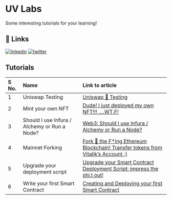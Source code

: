 
# UV Labs

Some interesting tutorials for your learning! 



## 🔗 Links
[![linkedin](https://img.shields.io/badge/linkedin-0A66C2?style=for-the-badge&logo=linkedin&logoColor=white)](https://www.linkedin.com/company/uv-labs/)
[![twitter](https://img.shields.io/badge/twitter-1DA1F2?style=for-the-badge&logo=twitter&logoColor=white)](https://twitter.com/uv_labs)


## Tutorials




| S  No.    | Name            | Link to article              |
| :-------- | :-------        | :------------------------- |
| 1         | Uniswap Testing | [Uniswap 🔀 Testing](https://medium.com/uv-labs/uniswap-testing-1d88ca523bf0)|
|2          | Mint your own NFT | [Dude! I just deployed my own NFT!!! ….WT.F!](https://medium.com/uv-labs/dude-i-just-deployed-my-own-nft-wt-f-9ef91c778af)|
|3          | Should I use Infura / Alchemy or Run a Node? | [Web3: Should I use Infura / Alchemy or Run a Node?](https://medium.com/uv-labs/web3-should-i-use-infura-alchemy-or-run-a-node-5311a13d173)|
|4          | Mainnet Forking | [Fork 🍴 the F*ing Ethereum Blockchain! Transfer tokens from Vitalik’s Account ;)](https://medium.com/uv-labs/fork-the-f-ing-ethereum-blockchain-transfer-tokens-from-vitaliks-account-46d408f7356c)|
|5          | Upgrade your deployment script | [Upgrade your Smart Contract Deployment Script; impress the shi.t out!](https://medium.com/uv-labs/deploying-smart-contracts-like-a-pro-bfab218b9c30)|
|6          | Write your first Smart Contract | [Creating and Deploying your first Smart Contract](https://medium.com/uv-labs/creating-and-deploying-your-first-smart-contract-466b4d4784e2) |


